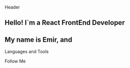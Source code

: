 Header

## Hello! I`m a React FrontEnd Developer

## My name is Emir, and

Languages and Tools

Follow Me